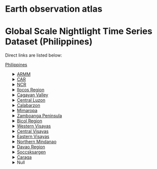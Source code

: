 # Earth observation atlas
 # Global Scale Nightlight Time Series Dataset (Philippines)
Direct links are listed below:

<a href="https://eoatlas-nightlight.s3.amazonaws.com/eoatlas-monthly-nightlight-00136.csv">Philippines</a>
<ul>
<details>
<summary><a href="https://eoatlas-nightlight.s3.amazonaws.com/eoatlas-monthly-nightlight-02349.csv">ARMM</a></summary>
<ul>
<ol>
</ul>
</ol>
</details>
<details>
<summary><a href="https://eoatlas-nightlight.s3.amazonaws.com/eoatlas-monthly-nightlight-02350.csv">CAR</a></summary>
<ul>
<ol>
<li><a href="https://eoatlas-nightlight.s3.amazonaws.com/eoatlas-monthly-nightlight-36843.csv">Abra</a></li><li><a href="https://eoatlas-nightlight.s3.amazonaws.com/eoatlas-monthly-nightlight-36849.csv">Apayao</a></li><li><a href="https://eoatlas-nightlight.s3.amazonaws.com/eoatlas-monthly-nightlight-36855.csv">Benguet</a></li><li><a href="https://eoatlas-nightlight.s3.amazonaws.com/eoatlas-monthly-nightlight-36879.csv">Ifugao</a></li><li><a href="https://eoatlas-nightlight.s3.amazonaws.com/eoatlas-monthly-nightlight-36884.csv">Kalinga</a></li><li><a href="https://eoatlas-nightlight.s3.amazonaws.com/eoatlas-monthly-nightlight-36895.csv">Mountain Province</a></li></ul>
</ol>
</details>
<details>
<summary><a href="https://eoatlas-nightlight.s3.amazonaws.com/eoatlas-monthly-nightlight-02351.csv">NCR</a></summary>
<ul>
<ol>
</ul>
</ol>
</details>
<details>
<summary><a href="https://eoatlas-nightlight.s3.amazonaws.com/eoatlas-monthly-nightlight-02352.csv">Ilocos Region</a></summary>
<ul>
<ol>
</ul>
</ol>
</details>
<details>
<summary><a href="https://eoatlas-nightlight.s3.amazonaws.com/eoatlas-monthly-nightlight-02353.csv">Cagayan Valley</a></summary>
<ul>
<ol>
</ul>
</ol>
</details>
<details>
<summary><a href="https://eoatlas-nightlight.s3.amazonaws.com/eoatlas-monthly-nightlight-02354.csv">Central Luzon</a></summary>
<ul>
<ol>
</ul>
</ol>
</details>
<details>
<summary><a href="https://eoatlas-nightlight.s3.amazonaws.com/eoatlas-monthly-nightlight-02355.csv">Calabarzon</a></summary>
<ul>
<ol>
</ul>
</ol>
</details>
<details>
<summary><a href="https://eoatlas-nightlight.s3.amazonaws.com/eoatlas-monthly-nightlight-02356.csv">Mimaropa</a></summary>
<ul>
<ol>
</ul>
</ol>
</details>
<details>
<summary><a href="https://eoatlas-nightlight.s3.amazonaws.com/eoatlas-monthly-nightlight-02357.csv">Zamboanga Peninsula</a></summary>
<ul>
<ol>
</ul>
</ol>
</details>
<details>
<summary><a href="https://eoatlas-nightlight.s3.amazonaws.com/eoatlas-monthly-nightlight-02358.csv">Bicol Region</a></summary>
<ul>
<ol>
</ul>
</ol>
</details>
<details>
<summary><a href="https://eoatlas-nightlight.s3.amazonaws.com/eoatlas-monthly-nightlight-02359.csv">Western Visayas</a></summary>
<ul>
<ol>
</ul>
</ol>
</details>
<details>
<summary><a href="https://eoatlas-nightlight.s3.amazonaws.com/eoatlas-monthly-nightlight-02360.csv">Central Visayas</a></summary>
<ul>
<ol>
</ul>
</ol>
</details>
<details>
<summary><a href="https://eoatlas-nightlight.s3.amazonaws.com/eoatlas-monthly-nightlight-02361.csv">Eastern Visayas</a></summary>
<ul>
<ol>
</ul>
</ol>
</details>
<details>
<summary><a href="https://eoatlas-nightlight.s3.amazonaws.com/eoatlas-monthly-nightlight-02362.csv">Northern Mindanao</a></summary>
<ul>
<ol>
</ul>
</ol>
</details>
<details>
<summary><a href="https://eoatlas-nightlight.s3.amazonaws.com/eoatlas-monthly-nightlight-02363.csv">Davao Region</a></summary>
<ul>
<ol>
</ul>
</ol>
</details>
<details>
<summary><a href="https://eoatlas-nightlight.s3.amazonaws.com/eoatlas-monthly-nightlight-02364.csv">Soccsksargen</a></summary>
<ul>
<ol>
</ul>
</ol>
</details>
<details>
<summary><a href="https://eoatlas-nightlight.s3.amazonaws.com/eoatlas-monthly-nightlight-02365.csv">Caraga</a></summary>
<ul>
<ol>
</ul>
</ol>
</details>
<details>
<summary>Null</summary>
<ul>
<ol>
<li><a href="https://eoatlas-nightlight.s3.amazonaws.com/eoatlas-monthly-nightlight-36844.csv">Agusan del Norte</a></li><li><a href="https://eoatlas-nightlight.s3.amazonaws.com/eoatlas-monthly-nightlight-36845.csv">Agusan del Sur</a></li><li><a href="https://eoatlas-nightlight.s3.amazonaws.com/eoatlas-monthly-nightlight-36846.csv">Aklan</a></li><li><a href="https://eoatlas-nightlight.s3.amazonaws.com/eoatlas-monthly-nightlight-36847.csv">Albay</a></li><li><a href="https://eoatlas-nightlight.s3.amazonaws.com/eoatlas-monthly-nightlight-36848.csv">Antique</a></li><li><a href="https://eoatlas-nightlight.s3.amazonaws.com/eoatlas-monthly-nightlight-36850.csv">Aurora</a></li><li><a href="https://eoatlas-nightlight.s3.amazonaws.com/eoatlas-monthly-nightlight-36851.csv">Basilan</a></li><li><a href="https://eoatlas-nightlight.s3.amazonaws.com/eoatlas-monthly-nightlight-36852.csv">Bataan</a></li><li><a href="https://eoatlas-nightlight.s3.amazonaws.com/eoatlas-monthly-nightlight-36853.csv">Batanes</a></li><li><a href="https://eoatlas-nightlight.s3.amazonaws.com/eoatlas-monthly-nightlight-36854.csv">Batangas</a></li><li><a href="https://eoatlas-nightlight.s3.amazonaws.com/eoatlas-monthly-nightlight-36856.csv">Biliran</a></li><li><a href="https://eoatlas-nightlight.s3.amazonaws.com/eoatlas-monthly-nightlight-36857.csv">Bohol</a></li><li><a href="https://eoatlas-nightlight.s3.amazonaws.com/eoatlas-monthly-nightlight-36858.csv">Bukidnon</a></li><li><a href="https://eoatlas-nightlight.s3.amazonaws.com/eoatlas-monthly-nightlight-36859.csv">Bulacan</a></li><li><a href="https://eoatlas-nightlight.s3.amazonaws.com/eoatlas-monthly-nightlight-36860.csv">Cagayan</a></li><li><a href="https://eoatlas-nightlight.s3.amazonaws.com/eoatlas-monthly-nightlight-36861.csv">Camarines Norte</a></li><li><a href="https://eoatlas-nightlight.s3.amazonaws.com/eoatlas-monthly-nightlight-36862.csv">Camarines Sur</a></li><li><a href="https://eoatlas-nightlight.s3.amazonaws.com/eoatlas-monthly-nightlight-36863.csv">Camiguin</a></li><li><a href="https://eoatlas-nightlight.s3.amazonaws.com/eoatlas-monthly-nightlight-36864.csv">Capiz</a></li><li><a href="https://eoatlas-nightlight.s3.amazonaws.com/eoatlas-monthly-nightlight-36865.csv">Catanduanes</a></li><li><a href="https://eoatlas-nightlight.s3.amazonaws.com/eoatlas-monthly-nightlight-36866.csv">Cavite</a></li><li><a href="https://eoatlas-nightlight.s3.amazonaws.com/eoatlas-monthly-nightlight-36867.csv">Cebu</a></li><li><a href="https://eoatlas-nightlight.s3.amazonaws.com/eoatlas-monthly-nightlight-36868.csv">City of Isabela</a></li><li><a href="https://eoatlas-nightlight.s3.amazonaws.com/eoatlas-monthly-nightlight-36869.csv">Compostela Valley</a></li><li><a href="https://eoatlas-nightlight.s3.amazonaws.com/eoatlas-monthly-nightlight-36870.csv">Cotabato</a></li><li><a href="https://eoatlas-nightlight.s3.amazonaws.com/eoatlas-monthly-nightlight-36871.csv">Cotabato City</a></li><li><a href="https://eoatlas-nightlight.s3.amazonaws.com/eoatlas-monthly-nightlight-36872.csv">Davao del Norte</a></li><li><a href="https://eoatlas-nightlight.s3.amazonaws.com/eoatlas-monthly-nightlight-36873.csv">Davao del Sur</a></li><li><a href="https://eoatlas-nightlight.s3.amazonaws.com/eoatlas-monthly-nightlight-36874.csv">Davao Occidental</a></li><li><a href="https://eoatlas-nightlight.s3.amazonaws.com/eoatlas-monthly-nightlight-36875.csv">Davao Oriental</a></li><li><a href="https://eoatlas-nightlight.s3.amazonaws.com/eoatlas-monthly-nightlight-36876.csv">Dinagat Islands</a></li><li><a href="https://eoatlas-nightlight.s3.amazonaws.com/eoatlas-monthly-nightlight-36877.csv">Eastern Samar</a></li><li><a href="https://eoatlas-nightlight.s3.amazonaws.com/eoatlas-monthly-nightlight-36878.csv">Guimaras</a></li><li><a href="https://eoatlas-nightlight.s3.amazonaws.com/eoatlas-monthly-nightlight-36880.csv">Ilocos Norte</a></li><li><a href="https://eoatlas-nightlight.s3.amazonaws.com/eoatlas-monthly-nightlight-36881.csv">Ilocos Sur</a></li><li><a href="https://eoatlas-nightlight.s3.amazonaws.com/eoatlas-monthly-nightlight-36882.csv">Iloilo</a></li><li><a href="https://eoatlas-nightlight.s3.amazonaws.com/eoatlas-monthly-nightlight-36883.csv">Isabela</a></li><li><a href="https://eoatlas-nightlight.s3.amazonaws.com/eoatlas-monthly-nightlight-36885.csv">La Union</a></li><li><a href="https://eoatlas-nightlight.s3.amazonaws.com/eoatlas-monthly-nightlight-36886.csv">Laguna</a></li><li><a href="https://eoatlas-nightlight.s3.amazonaws.com/eoatlas-monthly-nightlight-36887.csv">Lanao del Norte</a></li><li><a href="https://eoatlas-nightlight.s3.amazonaws.com/eoatlas-monthly-nightlight-36888.csv">Lanao del Sur</a></li><li><a href="https://eoatlas-nightlight.s3.amazonaws.com/eoatlas-monthly-nightlight-36889.csv">Leyte</a></li><li><a href="https://eoatlas-nightlight.s3.amazonaws.com/eoatlas-monthly-nightlight-36890.csv">Maguindanao</a></li><li><a href="https://eoatlas-nightlight.s3.amazonaws.com/eoatlas-monthly-nightlight-36891.csv">Marinduque</a></li><li><a href="https://eoatlas-nightlight.s3.amazonaws.com/eoatlas-monthly-nightlight-36892.csv">Masbate</a></li><li><a href="https://eoatlas-nightlight.s3.amazonaws.com/eoatlas-monthly-nightlight-36893.csv">Misamis Occidental</a></li><li><a href="https://eoatlas-nightlight.s3.amazonaws.com/eoatlas-monthly-nightlight-36894.csv">Misamis Oriental</a></li><li><a href="https://eoatlas-nightlight.s3.amazonaws.com/eoatlas-monthly-nightlight-36896.csv">NCR, City of Manila, First District</a></li><li><a href="https://eoatlas-nightlight.s3.amazonaws.com/eoatlas-monthly-nightlight-36897.csv">NCR, Fourth District</a></li><li><a href="https://eoatlas-nightlight.s3.amazonaws.com/eoatlas-monthly-nightlight-36898.csv">NCR, Second District</a></li><li><a href="https://eoatlas-nightlight.s3.amazonaws.com/eoatlas-monthly-nightlight-36899.csv">NCR, Third District</a></li><li><a href="https://eoatlas-nightlight.s3.amazonaws.com/eoatlas-monthly-nightlight-36900.csv">Negros Occidental</a></li><li><a href="https://eoatlas-nightlight.s3.amazonaws.com/eoatlas-monthly-nightlight-36901.csv">Negros Oriental</a></li><li><a href="https://eoatlas-nightlight.s3.amazonaws.com/eoatlas-monthly-nightlight-36902.csv">Northern Samar</a></li><li><a href="https://eoatlas-nightlight.s3.amazonaws.com/eoatlas-monthly-nightlight-36903.csv">Nueva Ecija</a></li><li><a href="https://eoatlas-nightlight.s3.amazonaws.com/eoatlas-monthly-nightlight-36904.csv">Nueva Vizcaya</a></li><li><a href="https://eoatlas-nightlight.s3.amazonaws.com/eoatlas-monthly-nightlight-36905.csv">Occidental Mindoro</a></li><li><a href="https://eoatlas-nightlight.s3.amazonaws.com/eoatlas-monthly-nightlight-36906.csv">Oriental Mindoro</a></li><li><a href="https://eoatlas-nightlight.s3.amazonaws.com/eoatlas-monthly-nightlight-36907.csv">Palawan</a></li><li><a href="https://eoatlas-nightlight.s3.amazonaws.com/eoatlas-monthly-nightlight-36908.csv">Pampanga</a></li><li><a href="https://eoatlas-nightlight.s3.amazonaws.com/eoatlas-monthly-nightlight-36909.csv">Pangasinan</a></li><li><a href="https://eoatlas-nightlight.s3.amazonaws.com/eoatlas-monthly-nightlight-36910.csv">Quezon</a></li><li><a href="https://eoatlas-nightlight.s3.amazonaws.com/eoatlas-monthly-nightlight-36911.csv">Quirino</a></li><li><a href="https://eoatlas-nightlight.s3.amazonaws.com/eoatlas-monthly-nightlight-36912.csv">Rizal</a></li><li><a href="https://eoatlas-nightlight.s3.amazonaws.com/eoatlas-monthly-nightlight-36913.csv">Romblon</a></li><li><a href="https://eoatlas-nightlight.s3.amazonaws.com/eoatlas-monthly-nightlight-36914.csv">Samar</a></li><li><a href="https://eoatlas-nightlight.s3.amazonaws.com/eoatlas-monthly-nightlight-36915.csv">Sarangani</a></li><li><a href="https://eoatlas-nightlight.s3.amazonaws.com/eoatlas-monthly-nightlight-36916.csv">Siquijor</a></li><li><a href="https://eoatlas-nightlight.s3.amazonaws.com/eoatlas-monthly-nightlight-36917.csv">Sorsogon</a></li><li><a href="https://eoatlas-nightlight.s3.amazonaws.com/eoatlas-monthly-nightlight-36918.csv">South Cotabato</a></li><li><a href="https://eoatlas-nightlight.s3.amazonaws.com/eoatlas-monthly-nightlight-36919.csv">Southern Leyte</a></li><li><a href="https://eoatlas-nightlight.s3.amazonaws.com/eoatlas-monthly-nightlight-36920.csv">Sulu</a></li><li><a href="https://eoatlas-nightlight.s3.amazonaws.com/eoatlas-monthly-nightlight-36921.csv">Surigao del Norte</a></li><li><a href="https://eoatlas-nightlight.s3.amazonaws.com/eoatlas-monthly-nightlight-36922.csv">Surigao del Sur</a></li><li><a href="https://eoatlas-nightlight.s3.amazonaws.com/eoatlas-monthly-nightlight-36923.csv">Tarlac</a></li><li><a href="https://eoatlas-nightlight.s3.amazonaws.com/eoatlas-monthly-nightlight-36924.csv">Tawi-Tawi</a></li><li><a href="https://eoatlas-nightlight.s3.amazonaws.com/eoatlas-monthly-nightlight-36925.csv">Zambales</a></li><li><a href="https://eoatlas-nightlight.s3.amazonaws.com/eoatlas-monthly-nightlight-36926.csv">Zamboanga del Norte</a></li><li><a href="https://eoatlas-nightlight.s3.amazonaws.com/eoatlas-monthly-nightlight-36927.csv">Zamboanga del Sur</a></li><li><a href="https://eoatlas-nightlight.s3.amazonaws.com/eoatlas-monthly-nightlight-36928.csv">Zamboanga Sibugay</a></li></ul>
</ol>
</details>

